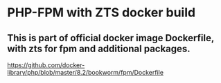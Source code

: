# PHP-FPM with ZTS docker build
## This is part of official docker image Dockerfile, with zts for fpm and additional packages.

https://github.com/docker-library/php/blob/master/8.2/bookworm/fpm/Dockerfile
